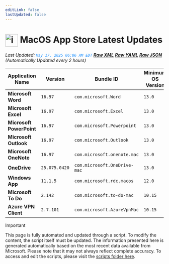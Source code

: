 ```yaml
---
editLink: false
lastUpdated: false
---
```

# <img src="/images/App_Store_logo.png" alt="image" width="40" style="vertical-align: middle; display: inline-block;" /> MacOS App Store Latest Updates

<span class="extra-small">_Last Updated: <code style="color : dodgerblue">May 17, 2025 06:06 AM EDT</code> [**_Raw XML_**](https://github.com/cocopuff2u/MOFA/blob/main/latest_raw_files/macos_appstore_latest.xml) [**_Raw YAML_**](https://github.com/cocopuff2u/MOFA/blob/main/latest_raw_files/macos_appstore_latest.yaml) [**_Raw JSON_**](https://github.com/cocopuff2u/MOFA/blob/main/latest_raw_files/macos_appstore_latest.json)
 (Automatically Updated every 2 hours)_</span>

| Application Name | Version | Bundle ID | Minimum OS Version | Icon |
|------------------|---------|-----------|-------------------|------|
| **Microsoft Word** | `16.97` | `com.microsoft.Word` | `13.0` | <img src='https://is1-ssl.mzstatic.com/image/thumb/Purple211/v4/23/c5/ca/23c5ca86-e5b9-0dbb-926a-9225b8e5ec43/MSWD.png/512x512bb.png' width='25%' height='25%' /> |
| **Microsoft Excel** | `16.97` | `com.microsoft.Excel` | `13.0` | <img src='https://is1-ssl.mzstatic.com/image/thumb/Purple211/v4/b9/86/68/b98668e1-0f91-023c-5942-6f505c6c4ecb/XCEL.png/512x512bb.png' width='25%' height='25%' /> |
| **Microsoft PowerPoint** | `16.97` | `com.microsoft.Powerpoint` | `13.0` | <img src='https://is1-ssl.mzstatic.com/image/thumb/Purple221/v4/f8/92/70/f8927097-c011-dc1d-df96-7add160a5fe3/PPT3.png/512x512bb.png' width='25%' height='25%' /> |
| **Microsoft Outlook** | `16.97` | `com.microsoft.Outlook` | `13.0` | <img src='https://is1-ssl.mzstatic.com/image/thumb/Purple211/v4/ef/46/73/ef4673e7-a2ac-fadd-38b2-3c4ee90a4628/Outlook.png/512x512bb.png' width='25%' height='25%' /> |
| **Microsoft OneNote** | `16.97` | `com.microsoft.onenote.mac` | `13.0` | <img src='https://is1-ssl.mzstatic.com/image/thumb/Purple211/v4/66/41/12/664112ef-7f2d-55ed-b17d-8db225479b00/OneNote.png/512x512bb.png' width='25%' height='25%' /> |
| **OneDrive** | `25.075.0420` | `com.microsoft.OneDrive-mac` | `13.0` | <img src='https://is1-ssl.mzstatic.com/image/thumb/Purple221/v4/ac/f8/8d/acf88d26-d928-c428-5435-e54440c4fa46/OneDrive.png/512x512bb.png' width='25%' height='25%' /> |
| **Windows App** | `11.1.5` | `com.microsoft.rdc.macos` | `12.0` | <img src='https://is1-ssl.mzstatic.com/image/thumb/Purple221/v4/aa/d8/9b/aad89b19-626e-a8ce-c0f5-11d120712c95/AppIcon-0-0-85-220-0-0-4-0-2x.png/512x512bb.png' width='25%' height='25%' /> |
| **Microsoft To Do** | `2.142` | `com.microsoft.to-do-mac` | `10.15` | <img src='https://is1-ssl.mzstatic.com/image/thumb/Purple211/v4/38/19/c9/3819c91e-74c5-a6e0-02d8-2c90c44df012/AppIcon-Release-0-85-220-0-4-2x-sRGB.png/512x512bb.png' width='25%' height='25%' /> |
| **Azure VPN Client** | `2.7.101` | `com.microsoft.AzureVpnMac` | `10.15` | <img src='https://is1-ssl.mzstatic.com/image/thumb/Purple221/v4/23/60/df/2360df4b-4ac5-4480-bb3e-4f59df6c3e64/AppIcon-85-220-0-4-0-0-2x-0-0.png/512x512bb.png' width='25%' height='25%' /> |

> [!IMPORTANT]
> This page is fully automated and updated through a script. To modify the content, the script itself must be updated. The information presented here is generated automatically based on the most recent data available from Microsoft. Please note that it may not always reflect complete accuracy. To access and edit the scripts, please visit the [scripts folder here](https://github.com/cocopuff2u/MOFA_WEBSITE/tree/main/update_readme_scripts).
